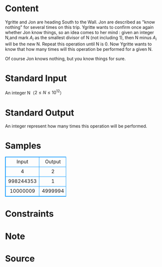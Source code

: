 
# Content

Ygritte and Jon are heading South to the Wall. Jon are described as "know nothing" for several times on this trip. Ygritte wants to confirm once again whether Jon know things, so an idea comes to her mind : given an integer N,and mark $A_i$ as the smallest divisor of N (not including 1), then N minus $A_i$ will be the new N. Repeat this operation until N is 0. Now Ygritte wants to know that how many times will this operation be performed for a given N.

Of course Jon knows nothing, but you know things for sure.

# Standard Input

An integer N（$2 \leq N \leq 10^{12}$）

# Standard Output

An integer represent how many times this operation will be performed.

# Samples

<style>
        table,table tr th, table tr td { border:1px solid #0094ff; }
        table { width: 200px; min-height: 25px; line-height: 25px; text-align: center; border-collapse: collapse;}   
    </style>
<table>
	<tr>
		<td>Input</td>
		<td>Output</td>
	</tr>
<tr><td>4</td><td>2</td></tr><tr><td>998244353</td><td>1</td></tr><tr><td>10000009</td><td>4999994</td></tr></table>


# Constraints



# Note



# Source



